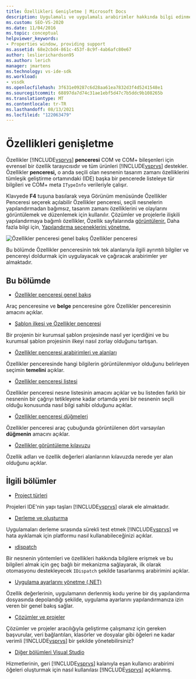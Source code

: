 ```yaml
---
title: Özellikleri Genişletme | Microsoft Docs
description: Uygulamalı ve uygulamalı arabirimler hakkında bilgi edinmek ve uygulamanın özellik listesini genişletmek için Visual Studio Özellikler penceresi.
ms.custom: SEO-VS-2020
ms.date: 11/04/2016
ms.topic: conceptual
helpviewer_keywords:
- Properties window, providing support
ms.assetid: 68e2cbd4-861c-453f-8c9f-4ab6afc80e67
author: leslierichardson95
ms.author: lerich
manager: jmartens
ms.technology: vs-ide-sdk
ms.workload:
- vssdk
ms.openlocfilehash: 3f631e09287c6d28aa61ea7832d3f4d5241548e1
ms.sourcegitcommit: 68897da7d74c31ae1ebf5d47c7b5ddc9b108265b
ms.translationtype: MT
ms.contentlocale: tr-TR
ms.lasthandoff: 08/13/2021
ms.locfileid: "122063479"
---
```

# <a name="extend-properties"></a>Özellikleri genişletme
Özellikler [!INCLUDE[vsprvs](../../code-quality/includes/vsprvs_md.md)] **penceresi** COM ve COM+ bileşenleri için evrensel bir özellik tarayıcısıdır ve tüm ürünleri [!INCLUDE[vsprvs](../../code-quality/includes/vsprvs_md.md)] destekler. Özellikler **penceresi,** o anda seçili olan nesnenin tasarım zamanı özelliklerini tümleşik geliştirme ortamındaki (IDE) başka bir pencerede listeleye tür bilgileri ve COM+ meta `ITypeInfo` verileriyle çalışır.

  Klavyede **F4** tuşuna basılarak veya Görünüm menüsünde Özellikler Penceresi seçerek açılabilir Özellikler penceresi, seçili nesnelerin yapılandırmadan bağımsız, tasarım zamanı özelliklerini ve olaylarını görüntülemek ve düzenlemek için kullanılır.   Çözümler ve projelerle ilişkili yapılandırmaya bağımlı özellikler, Özellik sayfalarında [görüntülenir.](../../extensibility/internals/property-pages.md) Daha fazla bilgi için, [Yapılandırma seçeneklerini yönetme.](../../extensibility/internals/managing-configuration-options.md)

 ![Özellikler penceresi genel bakış](../../extensibility/internals/media/vspropertieswindow.png "vsPropertiesWindow") Özellikler penceresi

 Bu bölümde Özellikler penceresinin tek tek alanlarıyla ilgili ayrıntılı bilgiler ve pencereyi doldurmak için uygulayacak ve çağıracak arabirimler yer almaktadır. 

## <a name="in-this-section"></a>Bu bölümde
- [Özellikler penceresi genel bakış](../../extensibility/internals/properties-window-overview.md)

 Araç penceresine ve **belge** penceresine göre Özellikler penceresinin amacını açıklar.

- [Şablon ilkesi ve Özellikler penceresi](../../extensibility/internals/template-policy-and-the-properties-window.md)

 Bir projenin bir kurumsal şablon projesinde nasıl yer içerdiğini ve bu kurumsal şablon projesinin ilkeyi nasıl zorlay olduğunu tartışan.

- [Özellikler penceresi arabirimleri ve alanları](../../extensibility/internals/properties-window-fields-and-interfaces.md)

 Özellikler penceresinde hangi bilgilerin görüntülenmiyor olduğunu belirleyen seçimin **temelini** açıklar.

- [Özellikler penceresi listesi](../../extensibility/internals/properties-window-object-list.md)

 Özellikler penceresi nesne  listesinin amacını açıklar ve bu listeden farklı bir nesnenin bir çağrıyı tetikleyene kadar ortamda yeni bir nesnenin seçili olduğu konusunda nasıl bilgi sahibi olduğunu açıklar.

- [Özellikler penceresi düğmeleri](../../extensibility/internals/properties-window-buttons.md)

 Özellikler penceresi araç çubuğunda görüntülenen dört varsayılan **düğmenin** amacını açıklar.

- [Özellikler görüntüleme kılavuzu](../../extensibility/internals/properties-display-grid.md)

 Özellik adları ve özellik değerleri alanlarının kılavuzda nerede yer alan olduğunu açıklar.

## <a name="related-sections"></a>İlgili bölümler
- [Project türleri](../../extensibility/internals/project-types.md)

 Projeleri IDE'nin yapı taşları [!INCLUDE[vsprvs](../../code-quality/includes/vsprvs_md.md)] olarak ele almaktadır.

- [Derleme ve oluşturma](../../ide/compiling-and-building-in-visual-studio.md)

 Uygulamaları derleme sırasında sürekli test etmek [!INCLUDE[vsprvs](../../code-quality/includes/vsprvs_md.md)] ve hata ayıklamak için platformu nasıl kullanabileceğinizi açıklar.

- [ıdispatch](/previous-versions/windows/desktop/api/oaidl/nn-oaidl-idispatch)

 Bir nesnenin yöntemleri ve özellikleri hakkında bilgilere erişmek ve bu bilgileri almak için geç bağlı bir mekanizma sağlayarak, ilk olarak otomasyonu destekleyecek `IDispatch` şekilde tasarlanmış arabirimini açıklar.

- [Uygulama ayarlarını yönetme (.NET)](../../ide/managing-application-settings-dotnet.md)

 Özellik değerlerinin, uygulamanın derlenmiş kodu yerine bir dış yapılandırma dosyasında depolandığı şekilde, uygulama ayarlarını yapılandırmanıza izin veren bir genel bakış sağlar.

- [Çözümler ve projeler](../../ide/solutions-and-projects-in-visual-studio.md)

 Çözümler ve projeler aracılığıyla geliştirme çalışmanız için gereken başvurular, veri bağlantıları, klasörler ve dosyalar gibi öğeleri ne kadar verimli [!INCLUDE[vsprvs](../../code-quality/includes/vsprvs_md.md)] bir şekilde yönetebilirsiniz?

- [Diğer bölümleri Visual Studio](../../extensibility/extending-other-parts-of-visual-studio.md)

 Hizmetlerinin, geri [!INCLUDE[vsprvs](../../code-quality/includes/vsprvs_md.md)] kalanıyla eşan kullanıcı arabirimi öğeleri oluşturmak için nasıl kullanılası [!INCLUDE[vsprvs](../../code-quality/includes/vsprvs_md.md)] açıklanmış.
